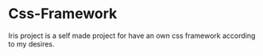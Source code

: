 # Css-Framework

Iris project is a self made project for have an own css framework according to my desires.
